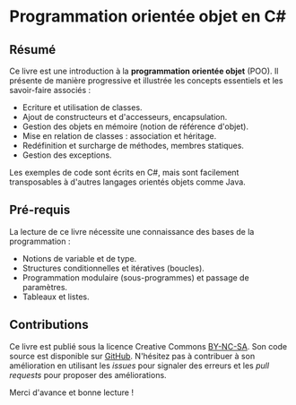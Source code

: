 Programmation orientée objet en C#
=====

## Résumé

Ce livre est une introduction à la **programmation orientée objet** (POO). Il présente de manière progressive et illustrée les concepts essentiels et les savoir-faire associés :

* Ecriture et utilisation de classes.
* Ajout de constructeurs et d'accesseurs, encapsulation.
* Gestion des objets en mémoire (notion de référence d'objet).
* Mise en relation de classes : association et héritage.
* Redéfinition et surcharge de méthodes, membres statiques.
* Gestion des exceptions.

Les exemples de code sont écrits en C#, mais sont facilement transposables à d'autres langages orientés objets comme Java.

## Pré-requis

La lecture de ce livre nécessite une connaissance des bases de la programmation :

* Notions de variable et de type.
* Structures conditionnelles et itératives (boucles).
* Programmation modulaire (sous-programmes) et passage de paramètres.
* Tableaux et listes.

## Contributions

Ce livre est publié sous la licence Creative Commons [BY-NC-SA](http://creativecommons.org/licenses/by-nc-sa/4.0/). Son code source est disponible sur [GitHub](https://github.com/lmdsio-slam2/cours). N'hésitez pas à contribuer à son amélioration en utilisant les *issues* pour signaler des erreurs et les *pull requests* pour proposer des améliorations.

Merci d'avance et bonne lecture !
